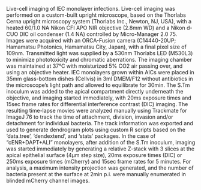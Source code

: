 Live-cell imaging of IEC monolayer infections. 
Live-cell imaging was performed on a custom-built upright microscope, based on the Thorlabs Cerna upright microscopy system (Thorlabs Inc., Newton, NJ, USA), with a heated 60/1.0 NA Nikon CFI APO NIR objective (2.8mm WD) and a Nikon d-CUO DIC oil condenser (1.4 NA) controlled by Micro-Manager 2.0 75. Images were acquired with an ORCA-Fusion camera (C14440-20UP; Hamamatsu Photonics, Hamamatsu City, Japan), with a final pixel size of 109nm. Transmitted light was supplied by a 530nm Thorlabs LED (M530L3) to minimize phototoxicity and chromatic aberrations. The imaging chamber was maintained at 37°C with moisturized 5% CO2 air passing over, and using an objective heater. IEC monolayers grown within AICs were placed in 35mm glass-bottom dishes (Cellvis) in 3ml DMEM/F12 without antibiotics in the microscope’s light path and allowed to equilibrate for 30min. The S.Tm inoculum was added to the apical compartment directly underneath the objective, and imaging started immediately, with 20ms exposure times and 15sec frame rates for differential interference contrast (DIC) imaging. The resulting time-lapse movies were analyzed manually using Trackmate for ImageJ 76 to track the time of attachment, division, invasion and/or detachment for individual bacteria. The track information was exported and used to generate dendrogram plots using custom R scripts based on the ‘data.tree’, ‘dendextend’, and ‘stats’ packages. In the case of “cENR+DAPT+ALI” monolayers, after addition of the S.Tm inoculum, imaging was started immediately by generating a relative Z-stack with 3 slices at the apical epithelial surface (4µm step size), 20ms exposure times (DIC) or 250ms exposure times (mCherry) and 15sec frame rates for 5 minutes. For analysis, a maximum intensity projection was generated, and the number of bacteria present at the surface at 2min p.i. were manually enumerated in blinded mCherry channel images.
